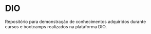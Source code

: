 # DIO
Repositório para demonstração de conhecimentos adquiridos durante cursos e bootcamps realizados na plataforma DIO.

